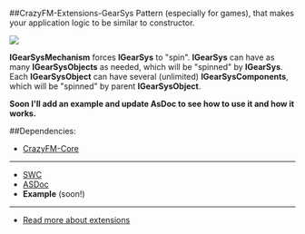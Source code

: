##CrazyFM-Extensions-GearSys
Pattern (especially for games), that makes your application logic to be similar to constructor.

![](https://github.com/CrazyFlasher/crazyfm/blob/gh-pages/assets/gears.jpg?raw=true)

**IGearSysMechanism** forces **IGearSys** to "spin". **IGearSys** can have as many **IGearSysObjects** as needed, which will be "spinned"
 by **IGearSys**.
Each **IGearSysObject** can have several (unlimited) **IGearSysComponents**, which will be "spinned" by parent **IGearSysObject**.

**Soon I'll add an example and update AsDoc to see how to use it and how it works.**

##Dependencies:
- [CrazyFM-Core](https://github.com/CrazyFlasher/crazyfm/tree/master/core)

***

- [SWC](http://188.166.108.195/projects/crazyfm/extensions/gearSys/crazyfm-ext-gearSys_latest.zip)
- [ASDoc](http://188.166.108.195/projects/crazyfm/extensions/gearSys/doc)
- **Example** (soon!)

***

- [Read more about extensions](../../extensions)
